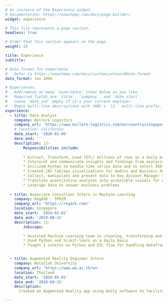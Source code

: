 ```yaml
---
# An instance of the Experience widget.
# Documentation: https://wowchemy.com/docs/page-builder/
widget: experience

# This file represents a page section.
headless: true

# Order that this section appears on the page.
weight: 13

title: Experience
subtitle:

# Date format for experience
#   Refer to https://wowchemy.com/docs/customization/#date-format
date_format: Jan 2006

# Experiences.
#   Add/remove as many `experience` items below as you like.
#   Required fields are `title`, `company`, and `date_start`.
#   Leave `date_end` empty if it's your current employer.
#   Begin multi-line descriptions with YAML's `|2-` multi-line prefix.
experience:
  - title: Data Analyst
    company: Bolloré Logistics
    company_url: 'https://www.bollore-logistics.com/en/country/singapore/'
    # location: California
    date_start: '2020-01-06'
    date_end: ''
    description: |2-
        Responsibilities include:
        
        * Extract, Transform, Load (ETL) millions of rows on a daily basis using Oracle SQL Developer and Python
        * Interpret and communicate insights and findings from analysis to Operation, Business and Warehouse managers
        * Utilized Python to handle time series data and to select 260+ SKU to weight check in Inbound, saving 100k+ SGD/year
        * Created 10+ Tableau visualizations for Audits and Business Reviews interpreting metrics
        * Collect, manipulate and present data to Key Account Manager to support decision making using visualization tools
        * Translate quantitative analyses into accessible visuals for non-technical audiences, providing a clear view into interpreting metrics
        * Leverage data to answer business problems
        
  - title: Associate Consultant Intern in Machine Learning
    company: RegASK - SPRIM
    company_url: 'https://regask.com/'
    location: Singapore
    date_start: '2019-01-01'
    date_end: '2019-08-31'
    description: |2- 
        Jobscope:

        * Assisted Machine Learning team in cleaning, transforming and validating more than 1TB of clients data
        * Used Python and Scikit-learn on a daily basis
        * Taught 2 interns on Python and ETL flow for handling dataframes


  - title: Augmented Reality Engineer Intern
    company: Walailak University
    company_url: 'https://www.wu.ac.th/en'
    location: Thailand
    date_start: '2018-05-01'
    date_end: '2018-08-31'
    description: 
      Created an Augmented Reality app using Unity software to facilitate operators' visual assessment of complex mechanical parts in factory

---
```



